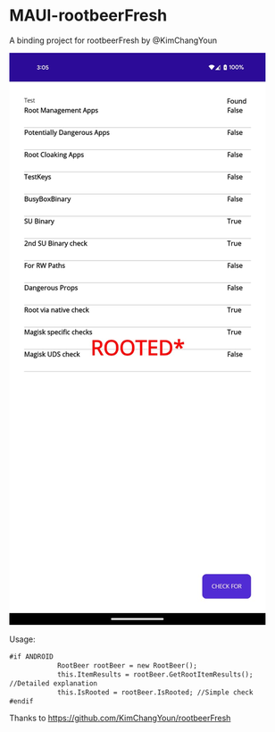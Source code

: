 # MAUI-rootbeerFresh
 A binding project for rootbeerFresh by @KimChangYoun

![Sample](https://raw.githubusercontent.com/Jon2G/RootbeerFresh-MAUI/main/Screenshot.jpeg)

Usage:
```
#if ANDROID
            RootBeer rootBeer = new RootBeer();
            this.ItemResults = rootBeer.GetRootItemResults(); //Detailed explanation
            this.IsRooted = rootBeer.IsRooted; //Simple check
#endif
```

Thanks to https://github.com/KimChangYoun/rootbeerFresh
